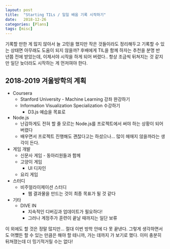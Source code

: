 ```yaml
---
layout: post
title:  "Starting TILs / 일일 배움 기록 시작하기"
date:   2018-12-26
categories: [Plans]
tags: [misc]
---
```

기록할 만한 게 많지 않아서 늘 고민을 했지만 작은 것들이라도 정리해두고 기록할 수 있는 상태면 아무래도 도움이 되지 않을까?
후배에게 TIL을 함께 하자는 추천을 분명 반 년쯤 전에 받았는데, 이제서야 시작을 하게 되어 버렸다..
항상 조금씩 뒤쳐지는 것 같지만 일단 늦더라도 시작하는 게 먼저여야 한다.

## 2018-2019 겨울방학의 계획

* Coursera
  * Stanford University - Machine Learning 강좌 완강하기
  * Information Visualization Specialization 수강하기 
    * D3.js 예습을 목표로
* Node.js
  * 난감하게도 전혀 할 줄 모르는 Node.js를 프로젝트에서 써야 하는 상황이 되어 버렸다
  * 배우면서 프로젝트 진행해도 괜찮다고는 하셨으나... 많이 헤매지 않을까라는 생각이 든다.
* 게임 개발 
  * 신문사 게임 - 동아리원들과 함께
  * 고양이 게임 
    * UI 디자인 
  * 요리 게임
* 스터디 
  * 비주얼라이제이션 스터디
    * 웹 결과물을 만드는 것이 최종 목표가 될 것 같다 
* 기타 
  * DIVE IN
    * 지속적인 디버깅과 업데이트가 필요하다!
    * 그러나 계정주가 훈련이 끝날 때까지는 일단 보류

이 외에도 할 것은 정말 많지만... 절대 이번 방학 안에 다 못 끝낸다. 그렇게 생각하면서도 어쨌든 할 수 있는 만큼은 해야 할 테니까, 가는 데까지 가 보기로 했다. 이미 충분히 뒤쳐졌는데 더 밍기적거릴 수는 없다!